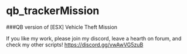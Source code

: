# qb_trackerMission

###QB version of [ESX] Vehicle Theft Mission

If you like my work, please join my discord, leave a hearth on forum, and check my other scripts! https://discord.gg/vwAwVG5zuB
